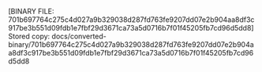 [BINARY FILE: 701b697764c275c4d027a9b329038d287fd763fe9207dd07e2b904aa8df3c917be3b551d09fdb1e7fbf29d3671ca73a5d0716b7f01f45205fb7cd96d5dd8]
Stored copy: docs/converted-binary/701b697764c275c4d027a9b329038d287fd763fe9207dd07e2b904aa8df3c917be3b551d09fdb1e7fbf29d3671ca73a5d0716b7f01f45205fb7cd96d5dd8
